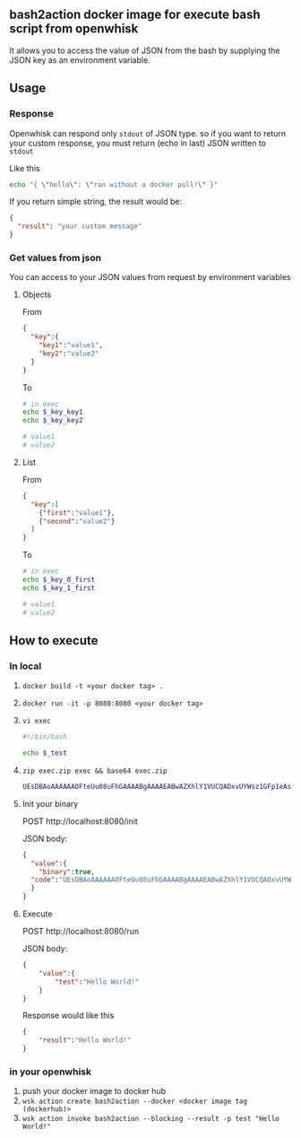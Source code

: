 ## bash2action docker image for execute bash script from openwhisk

It allows you to access the value of JSON from the bash by supplying the JSON key as an environment variable. 

## Usage

### Response
Openwhisk can respond only `stdout` of JSON type.
 so if you want to return your custom response, you must 
 return (echo in last) JSON written to `stdout`
 
Like this
```bash
echo "{ \"hello\": \"ran without a docker pull!\" }"
```

If you return simple string, the result would be:
```json
{
  "result": "your custom message"
}
```

### Get values from json

You can access to your JSON values from request by environment variables

1. Objects

    From
    ```json
    {
      "key":{
        "key1":"value1",
        "key2":"value2"
      }
    }
    ```
    
    To
    ```bash
    # in exec
    echo $_key_key1
    echo $_key_key2
 
    # value1
    # value2
    ```

2. List

    From
    ```json
    {
      "key":[
        {"first":"value1"},
        {"second":"value2"}
      ]
    }
    ```

    To
    ```bash
    # in exec
    echo $_key_0_first
    echo $_key_1_first
 
    # value1
    # value2
    ```
    
## How to execute
### In local
1. `docker build -t <your docker tag> .`
2. `docker run -it -p 8080:8080 <your docker tag>`
3. `vi exec`
    ```bash
    #!/bin/bash
    
    echo $_test
    ``` 
4. `zip exec.zip exec && base64 exec.zip`
    ```bash
    UEsDBAoAAAAAAOFteUu08uFhGAAAABgAAAAEABwAZXhlY1VUCQADxvUYWsz1GFp1eAsAAQT1AQAABBQAAAAjIS9iaW4vYmFzaAoKZWNobyAkX3Rlc3RQSwECHgMKAAAAAADhbXlLtPLhYRgAAAAYAAAABAAYAAAAAAABAAAApIEAAAAAZXhlY1VUBQADxvUYWnV4CwABBPUBAAAEFAAAAFBLBQYAAAAAAQABAEoAAABWAAAAAAA=
    ``` 
5. Init your binary

    POST http://localhost:8080/init
    
    JSON body:
    ```json
    {
      "value":{
        "binary":true,
      "code":"UEsDBAoAAAAAAOFteUu08uFhGAAAABgAAAAEABwAZXhlY1VUCQADxvUYWsz1GFp1eAsAAQT1AQAABBQAAAAjIS9iaW4vYmFzaAoKZWNobyAkX3Rlc3RQSwECHgMKAAAAAADhbXlLtPLhYRgAAAAYAAAABAAYAAAAAAABAAAApIEAAAAAZXhlY1VUBQADxvUYWnV4CwABBPUBAAAEFAAAAFBLBQYAAAAAAQABAEoAAABWAAAAAAA"
      }
    }
    ```
6. Execute

    POST http://localhost:8080/run
        
    JSON body:
    
    ```json
    {
        "value":{
            "test":"Hello World!"
        }
    }
    ```
    
    Response would like this
    ```json
    {
        "result":"Hello World!"
    }
    ```
    
    
### in your openwhisk
1. push your docker image to docker hub
2. `wsk action create bash2action --docker <docker image tag (dockerhub)>`
3. `wsk action invoke bash2action --blocking --result -p test "Hello World!"`

